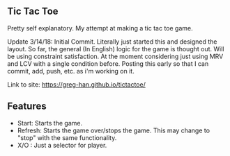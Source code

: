 ## Tic Tac Toe
Pretty self explanatory.
My attempt at making a tic tac toe game.

Update 3/14/18: Initial Commit. Literally just started this and designed the layout. So far, the general (In English) logic for the game is thought out.
Will be using constraint satisfaction. At the moment considering just using MRV and LCV with a single condition before.
Posting this early so that I can commit, add, push, etc. as i'm working on it.

Link to site: https://greg-han.github.io/tictactoe/

## Features

* Start: Starts the game.
* Refresh: Starts the game over/stops the game. This may change to "stop" with the same functionality.
* X/O : Just a selector for player.
